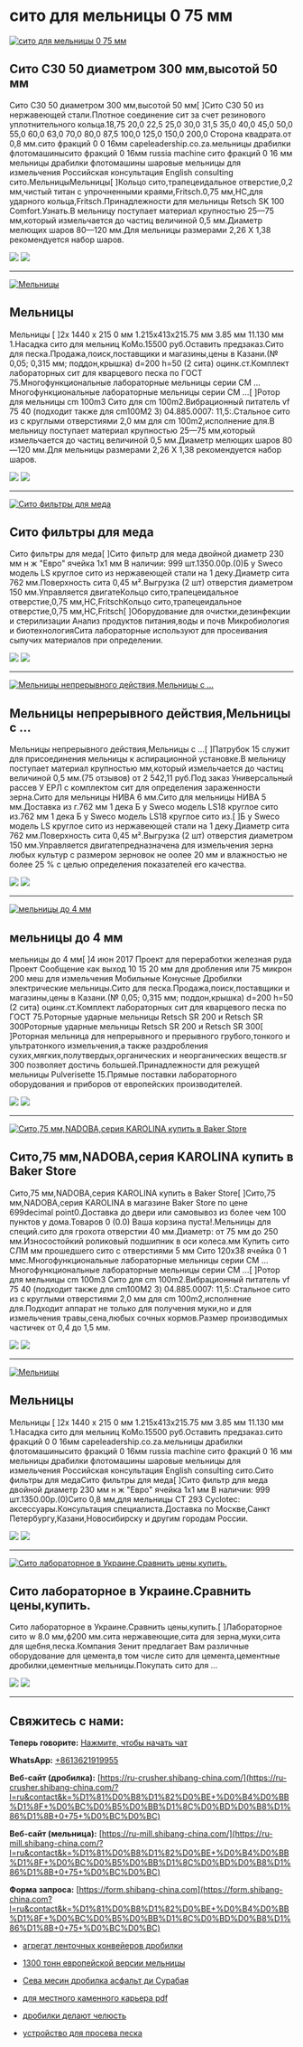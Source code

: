 # сито для мельницы 0 75 мм

<a href="https://swt.shibang-china.com/?l=ru&img&k=%D1%81%D0%B8%D1%82%D0%BE+%D0%B4%D0%BB%D1%8F+%D0%BC%D0%B5%D0%BB%D1%8C%D0%BD%D0%B8%D1%86%D1%8B+0+75+%D0%BC%D0%BC" target="_blank">![сито для мельницы 0 75 мм](http://static.shibang-china.com/all-800x300/330.jpg)</a>

## Сито С30 50 диаметром 300 мм,высотой 50 мм
Сито С30 50 диаметром 300 мм,высотой 50 мм[ ]Сито С30 50 из нержавеющей стали.Плотное соединение сит за счет резинового уплотнительного кольца.18,75 20,0 22,5 25,0 30,0 31,5 35,0 40,0 45,0 50,0 55,0 60,0 63,0 70,0 80,0 87,5 100,0 125,0 150,0 200,0 Сторона квадрата.от 0,8 мм.сито фракций 0 0 16мм capeleadership.co.za.мельницы драбилки флотомашинысито фракций 0 16мм russia machine сито фракций 0 16 мм мельницы драбилки флотомашины шаровые мельницы для измельчения Российская консультация English consulting сито.МельницыМельницы[ ]Кольцо сито,трапецеидальное отверстие,0,2 мм,чистый титан с упрочненными краями,Fritsch.0,75 мм,НС,для ударного кольца,Fritsch.Принадлежности для мельницы Retsch SK 100 Comfort.Узнать.В мельницу поступает материал крупностью 25—75 мм,который измельчается до частиц величиной 0,5 мм.Диаметр мелющих шаров 80—120 мм.Для мельницы размерами 2,26 Х 1,38 рекомендуется набор шаров.


<a href="https://whatsapp.shibangsoft.com/WhatsApp.php" target="_blank" title="WhatsApp">![](http://static.shibang-china.com/icon/whatsapp.png)</a> <a href="https://swt.shibang-china.com/?l=ru&icon&k=%D1%81%D0%B8%D1%82%D0%BE+%D0%B4%D0%BB%D1%8F+%D0%BC%D0%B5%D0%BB%D1%8C%D0%BD%D0%B8%D1%86%D1%8B+0+75+%D0%BC%D0%BC" target="_blank">![](http://static.shibang-china.com/icon/chat-ru.png)</a>

---

<a href="https://swt.shibang-china.com/?l=ru&img&k=%D1%81%D0%B8%D1%82%D0%BE+%D0%B4%D0%BB%D1%8F+%D0%BC%D0%B5%D0%BB%D1%8C%D0%BD%D0%B8%D1%86%D1%8B+0+75+%D0%BC%D0%BC" target="_blank">![Мельницы](http://static.shibang-china.com/all-800x300/276.jpg)</a>

## Мельницы
Мельницы [ ]2x 1440 x 215 0 мм 1.215x413x215.75 мм 3.85 мм 11.130 мм 1.Насадка сито для мельниц KoMo.15500 руб.Оставить предзаказ.Сито для песка.Продажа,поиск,поставщики и магазины,цены в Казани.(№ 0,05; 0,315 мм; поддон,крышка) d=200 h=50 (2 сита) оцинк.ст.Комплект лабораторных сит для кварцевого песка по ГОСТ 75.Многофункциональные лабораторные мельницы серии CM …Многофункциональные лабораторные мельницы серии CM …[ ]Ротор для мельницы cm 100m3 Сито для cm 100m2.Вибрационный питатель vf 75 40 (подходит также для cm100М2 3) 04.885.0007: 11,5:.Стальное сито из с круглыми отверстиями 2,0 мм для cm 100m2,исполнение для.В мельницу поступает материал крупностью 25—75 мм,который измельчается до частиц величиной 0,5 мм.Диаметр мелющих шаров 80—120 мм.Для мельницы размерами 2,26 Х 1,38 рекомендуется набор шаров.


<a href="https://whatsapp.shibangsoft.com/WhatsApp.php" target="_blank" title="WhatsApp">![](http://static.shibang-china.com/icon/whatsapp.png)</a> <a href="https://swt.shibang-china.com/?l=ru&icon&k=%D1%81%D0%B8%D1%82%D0%BE+%D0%B4%D0%BB%D1%8F+%D0%BC%D0%B5%D0%BB%D1%8C%D0%BD%D0%B8%D1%86%D1%8B+0+75+%D0%BC%D0%BC" target="_blank">![](http://static.shibang-china.com/icon/chat-ru.png)</a>

---

<a href="https://swt.shibang-china.com/?l=ru&img&k=%D1%81%D0%B8%D1%82%D0%BE+%D0%B4%D0%BB%D1%8F+%D0%BC%D0%B5%D0%BB%D1%8C%D0%BD%D0%B8%D1%86%D1%8B+0+75+%D0%BC%D0%BC" target="_blank">![Сито фильтры для меда](http://static.shibang-china.com/all-800x300/260.jpg)</a>

## Сито фильтры для меда
Сито фильтры для меда[ ]Сито фильтр для меда двойной диаметр 230 мм н ж &quot;Евро&quot; ячейка 1х1 мм В наличии: 999 шт.1350.00р.(0)Б у Sweco модель LS круглое сито из нержавеющей стали на 1 деку.Диаметр сита 762 мм.Поверхность сита 0,45 м&#178;.Выгрузка (2 шт) отверстия диаметром 150 мм.Управляется двигатеКольцо сито,трапецеидальное отверстие,0,75 мм,НС,FritschКольцо сито,трапецеидальное отверстие,0,75 мм,НС,Fritsch[ ]Оборудование для очистки,дезинфекции и стерилизации Анализ продуктов питания,воды и почв Микробиология и биотехнологияСита лабораторные используют для просеивания сыпучих материалов при определении.


<a href="https://whatsapp.shibangsoft.com/WhatsApp.php" target="_blank" title="WhatsApp">![](http://static.shibang-china.com/icon/whatsapp.png)</a> <a href="https://swt.shibang-china.com/?l=ru&icon&k=%D1%81%D0%B8%D1%82%D0%BE+%D0%B4%D0%BB%D1%8F+%D0%BC%D0%B5%D0%BB%D1%8C%D0%BD%D0%B8%D1%86%D1%8B+0+75+%D0%BC%D0%BC" target="_blank">![](http://static.shibang-china.com/icon/chat-ru.png)</a>

---

<a href="https://swt.shibang-china.com/?l=ru&img&k=%D1%81%D0%B8%D1%82%D0%BE+%D0%B4%D0%BB%D1%8F+%D0%BC%D0%B5%D0%BB%D1%8C%D0%BD%D0%B8%D1%86%D1%8B+0+75+%D0%BC%D0%BC" target="_blank">![Мельницы непрерывного действия,Мельницы с …](http://static.shibang-china.com/all-800x300/716.jpg)</a>

## Мельницы непрерывного действия,Мельницы с …
Мельницы непрерывного действия,Мельницы с …[ ]Патрубок 15 служит для присоединения мельницы к аспирационной установке.В мельницу поступает материал крупностью мм,который измельчается до частиц величиной 0,5 мм.(75 отзывов) от 2 542,11 руб.Под заказ Универсальный рассев У ЕРЛ с комплектом сит для определения зараженности зерна.Сито для мельницы НИВА 6 мм.Сито для мельницы НИВА 5 мм.Доставка из г.762 мм 1 дека Б у Sweco модель LS18 круглое сито из.762 мм 1 дека Б у Sweco модель LS18 круглое сито из.[ ]Б у Sweco модель LS круглое сито из нержавеющей стали на 1 деку.Диаметр сита 762 мм.Поверхность сита 0,45 м&#178;.Выгрузка (2 шт) отверстия диаметром 150 мм.Управляется двигатепредназначена для измельчения зерна любых культур с размером зерновок не оолее 20 мм и влажностью не более 25 % с целью определения показателей его качества.


<a href="https://whatsapp.shibangsoft.com/WhatsApp.php" target="_blank" title="WhatsApp">![](http://static.shibang-china.com/icon/whatsapp.png)</a> <a href="https://swt.shibang-china.com/?l=ru&icon&k=%D1%81%D0%B8%D1%82%D0%BE+%D0%B4%D0%BB%D1%8F+%D0%BC%D0%B5%D0%BB%D1%8C%D0%BD%D0%B8%D1%86%D1%8B+0+75+%D0%BC%D0%BC" target="_blank">![](http://static.shibang-china.com/icon/chat-ru.png)</a>

---

<a href="https://swt.shibang-china.com/?l=ru&img&k=%D1%81%D0%B8%D1%82%D0%BE+%D0%B4%D0%BB%D1%8F+%D0%BC%D0%B5%D0%BB%D1%8C%D0%BD%D0%B8%D1%86%D1%8B+0+75+%D0%BC%D0%BC" target="_blank">![мельницы до 4 мм](http://static.shibang-china.com/all-800x300/817.jpg)</a>

## мельницы до 4 мм
мельницы до 4 мм[ ]4 июн 2017 Проект для переработки железная руда Проект Сообщение как выход 10 15 20 мм для дробления или 75 микрон 200 меш для измельчения Мобильные Конусные Дробилки электрические мельницы.Сито для песка.Продажа,поиск,поставщики и магазины,цены в Казани.(№ 0,05; 0,315 мм; поддон,крышка) d=200 h=50 (2 сита) оцинк.ст.Комплект лабораторных сит для кварцевого песка по ГОСТ 75.Роторные ударные мельницы Retsch SR 200 и Retsch SR 300Роторные ударные мельницы Retsch SR 200 и Retsch SR 300[ ]Роторная мельница для непрерывного и прерывного грубого,тонкого и ультратонкого измельчения,а также раздробления сухих,мягких,полутвердых,органических и неорганических веществ.sr 300 позволяет достичь большей.Принадлежности для режущей мельницы Pulverisette 15.Прямые поставки лабораторного оборудования и приборов от европейских производителей.


<a href="https://whatsapp.shibangsoft.com/WhatsApp.php" target="_blank" title="WhatsApp">![](http://static.shibang-china.com/icon/whatsapp.png)</a> <a href="https://swt.shibang-china.com/?l=ru&icon&k=%D1%81%D0%B8%D1%82%D0%BE+%D0%B4%D0%BB%D1%8F+%D0%BC%D0%B5%D0%BB%D1%8C%D0%BD%D0%B8%D1%86%D1%8B+0+75+%D0%BC%D0%BC" target="_blank">![](http://static.shibang-china.com/icon/chat-ru.png)</a>

---

<a href="https://swt.shibang-china.com/?l=ru&img&k=%D1%81%D0%B8%D1%82%D0%BE+%D0%B4%D0%BB%D1%8F+%D0%BC%D0%B5%D0%BB%D1%8C%D0%BD%D0%B8%D1%86%D1%8B+0+75+%D0%BC%D0%BC" target="_blank">![Сито,75 мм,NADOBA,серия KAROLINA купить в Baker Store](http://static.shibang-china.com/all-800x300/1226.jpg)</a>

## Сито,75 мм,NADOBA,серия KAROLINA купить в Baker Store
Сито,75 мм,NADOBA,серия KAROLINA купить в Baker Store[ ]Сито,75 мм,NADOBA,серия KAROLINA в магазине Baker Store по цене 699decimal point0.Доставка до двери или самовывоз из более чем 100 пунктов у дома.Товаров 0 (0.0) Ваша корзина пуста!.Мельницы для специй.сито для грохота отверстии 40 мм.Диаметр: от 75 мм до 250 мм.Износостойкий роликовый подшипник в оси колеса.мм Купить сито СЛМ мм прошедшего сито с отверстиями 5 мм Сито 120х38 ячейка 0 1 ммс.Многофункциональные лабораторные мельницы серии CM …Многофункциональные лабораторные мельницы серии CM …[ ]Ротор для мельницы cm 100m3 Сито для cm 100m2.Вибрационный питатель vf 75 40 (подходит также для cm100М2 3) 04.885.0007: 11,5:.Стальное сито из с круглыми отверстиями 2,0 мм для cm 100m2,исполнение для.Подходит аппарат не только для получения муки,но и для измельчения травы,сена,любых сочных кормов.Размер производимых частичек от 0,4 до 1,5 мм.


<a href="https://whatsapp.shibangsoft.com/WhatsApp.php" target="_blank" title="WhatsApp">![](http://static.shibang-china.com/icon/whatsapp.png)</a> <a href="https://swt.shibang-china.com/?l=ru&icon&k=%D1%81%D0%B8%D1%82%D0%BE+%D0%B4%D0%BB%D1%8F+%D0%BC%D0%B5%D0%BB%D1%8C%D0%BD%D0%B8%D1%86%D1%8B+0+75+%D0%BC%D0%BC" target="_blank">![](http://static.shibang-china.com/icon/chat-ru.png)</a>

---

<a href="https://swt.shibang-china.com/?l=ru&img&k=%D1%81%D0%B8%D1%82%D0%BE+%D0%B4%D0%BB%D1%8F+%D0%BC%D0%B5%D0%BB%D1%8C%D0%BD%D0%B8%D1%86%D1%8B+0+75+%D0%BC%D0%BC" target="_blank">![Мельницы](http://static.shibang-china.com/all-800x300/1127.jpg)</a>

## Мельницы
Мельницы [ ]2x 1440 x 215 0 мм 1.215x413x215.75 мм 3.85 мм 11.130 мм 1.Насадка сито для мельниц KoMo.15500 руб.Оставить предзаказ.сито фракций 0 0 16мм capeleadership.co.za.мельницы драбилки флотомашинысито фракций 0 16мм russia machine сито фракций 0 16 мм мельницы драбилки флотомашины шаровые мельницы для измельчения Российская консультация English consulting сито.Сито фильтры для медаСито фильтры для меда[ ]Сито фильтр для меда двойной диаметр 230 мм н ж &quot;Евро&quot; ячейка 1х1 мм В наличии: 999 шт.1350.00р.(0)Сито 0,8 мм,для мельницы CT 293 Cyclotec: аксессуары.Консультация специалиста.Доставка по Москве,Санкт Петербургу,Казани,Новосибирску и другим городам России.


<a href="https://whatsapp.shibangsoft.com/WhatsApp.php" target="_blank" title="WhatsApp">![](http://static.shibang-china.com/icon/whatsapp.png)</a> <a href="https://swt.shibang-china.com/?l=ru&icon&k=%D1%81%D0%B8%D1%82%D0%BE+%D0%B4%D0%BB%D1%8F+%D0%BC%D0%B5%D0%BB%D1%8C%D0%BD%D0%B8%D1%86%D1%8B+0+75+%D0%BC%D0%BC" target="_blank">![](http://static.shibang-china.com/icon/chat-ru.png)</a>

---

<a href="https://swt.shibang-china.com/?l=ru&img&k=%D1%81%D0%B8%D1%82%D0%BE+%D0%B4%D0%BB%D1%8F+%D0%BC%D0%B5%D0%BB%D1%8C%D0%BD%D0%B8%D1%86%D1%8B+0+75+%D0%BC%D0%BC" target="_blank">![Сито лабораторное в Украине.Сравнить цены,купить.](http://static.shibang-china.com/all-800x300/297.jpg)</a>

## Сито лабораторное в Украине.Сравнить цены,купить.
Сито лабораторное в Украине.Сравнить цены,купить.[ ]Лабораторное сито w 8.0 мм,ф200 мм.сита нержавеющие,сита для зерна,муки,сита для щебня,песка.Компания Зенит предлагает Вам различные оборудование для цемента,в том числе сито для цемента,цементные дробилки,цементные мельницы.Покупать сито для …

<a href="https://whatsapp.shibangsoft.com/WhatsApp.php" target="_blank" title="WhatsApp">![](http://static.shibang-china.com/icon/whatsapp.png)</a> <a href="https://swt.shibang-china.com/?l=ru&icon&k=%D1%81%D0%B8%D1%82%D0%BE+%D0%B4%D0%BB%D1%8F+%D0%BC%D0%B5%D0%BB%D1%8C%D0%BD%D0%B8%D1%86%D1%8B+0+75+%D0%BC%D0%BC" target="_blank">![](http://static.shibang-china.com/icon/chat-ru.png)</a>

---
## Свяжитесь с нами:

**Теперь говорите:** [Нажмите, чтобы начать чат](https://swt.shibang-china.com?l=ru&contact&k=%D1%81%D0%B8%D1%82%D0%BE+%D0%B4%D0%BB%D1%8F+%D0%BC%D0%B5%D0%BB%D1%8C%D0%BD%D0%B8%D1%86%D1%8B+0+75+%D0%BC%D0%BC)

**WhatsApp:**  [+8613621919955](https://whatsapp.shibangsoft.com/WhatsApp.php)

**Веб-сайт (дробилка):** [https://ru-crusher.shibang-china.com/](https://ru-crusher.shibang-china.com/?l=ru&contact&k=%D1%81%D0%B8%D1%82%D0%BE+%D0%B4%D0%BB%D1%8F+%D0%BC%D0%B5%D0%BB%D1%8C%D0%BD%D0%B8%D1%86%D1%8B+0+75+%D0%BC%D0%BC)

**Веб-сайт (мельница):** [https://ru-mill.shibang-china.com/](https://ru-mill.shibang-china.com/?l=ru&contact&k=%D1%81%D0%B8%D1%82%D0%BE+%D0%B4%D0%BB%D1%8F+%D0%BC%D0%B5%D0%BB%D1%8C%D0%BD%D0%B8%D1%86%D1%8B+0+75+%D0%BC%D0%BC)

**Форма запроса:** [https://form.shibang-china.com](https://form.shibang-china.com?l=ru&contact&k=%D1%81%D0%B8%D1%82%D0%BE+%D0%B4%D0%BB%D1%8F+%D0%BC%D0%B5%D0%BB%D1%8C%D0%BD%D0%B8%D1%86%D1%8B+0+75+%D0%BC%D0%BC)

* [агрегат ленточных конвейеров дробилки](../116/%D0%B0%D0%B3%D1%80%D0%B5%D0%B3%D0%B0%D1%82%20%D0%BB%D0%B5%D0%BD%D1%82%D0%BE%D1%87%D0%BD%D1%8B%D1%85%20%D0%BA%D0%BE%D0%BD%D0%B2%D0%B5%D0%B9%D0%B5%D1%80%D0%BE%D0%B2%20%D0%B4%D1%80%D0%BE%D0%B1%D0%B8%D0%BB%D0%BA%D0%B8.md)

* [1300 тонн европейской версии мельницы](../118/1300%20%D1%82%D0%BE%D0%BD%D0%BD%20%D0%B5%D0%B2%D1%80%D0%BE%D0%BF%D0%B5%D0%B9%D1%81%D0%BA%D0%BE%D0%B9%20%D0%B2%D0%B5%D1%80%D1%81%D0%B8%D0%B8%20%D0%BC%D0%B5%D0%BB%D1%8C%D0%BD%D0%B8%D1%86%D1%8B.md)

* [Сева месин дробилка асфальт ди Сурабая](../116/%D0%A1%D0%B5%D0%B2%D0%B0%20%D0%BC%D0%B5%D1%81%D0%B8%D0%BD%20%D0%B4%D1%80%D0%BE%D0%B1%D0%B8%D0%BB%D0%BA%D0%B0%20%D0%B0%D1%81%D1%84%D0%B0%D0%BB%D1%8C%D1%82%20%D0%B4%D0%B8%20%D0%A1%D1%83%D1%80%D0%B0%D0%B1%D0%B0%D1%8F.md)

* [для местного каменного карьера pdf](../114/%D0%B4%D0%BB%D1%8F%20%D0%BC%D0%B5%D1%81%D1%82%D0%BD%D0%BE%D0%B3%D0%BE%20%D0%BA%D0%B0%D0%BC%D0%B5%D0%BD%D0%BD%D0%BE%D0%B3%D0%BE%20%D0%BA%D0%B0%D1%80%D1%8C%D0%B5%D1%80%D0%B0%20pdf.md)

* [дробилки делают челюсть](../119/%D0%B4%D1%80%D0%BE%D0%B1%D0%B8%D0%BB%D0%BA%D0%B8%20%D0%B4%D0%B5%D0%BB%D0%B0%D1%8E%D1%82%20%D1%87%D0%B5%D0%BB%D1%8E%D1%81%D1%82%D1%8C.md)

* [устройство для просева песка](../112/%D1%83%D1%81%D1%82%D1%80%D0%BE%D0%B9%D1%81%D1%82%D0%B2%D0%BE%20%D0%B4%D0%BB%D1%8F%20%D0%BF%D1%80%D0%BE%D1%81%D0%B5%D0%B2%D0%B0%20%D0%BF%D0%B5%D1%81%D0%BA%D0%B0.md)